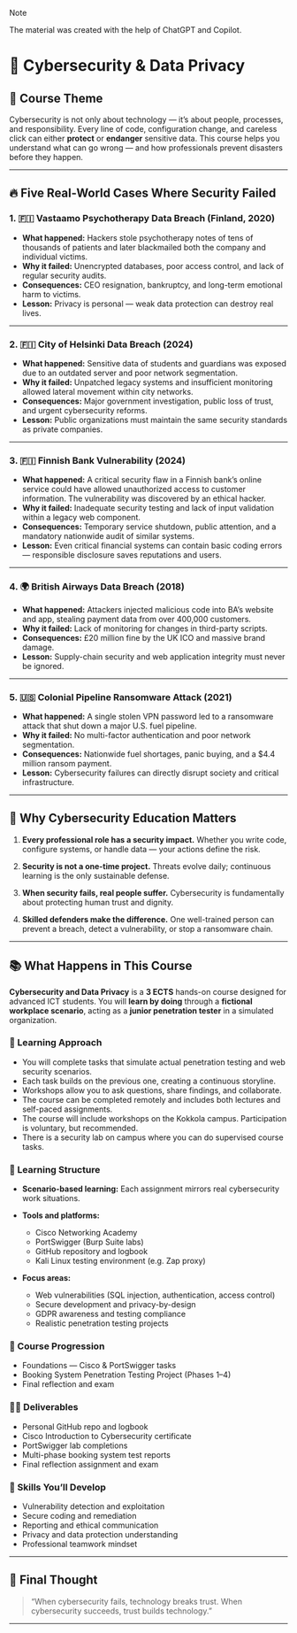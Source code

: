 > [!NOTE]
> The material was created with the help of ChatGPT and Copilot.

# 🚀 **Cybersecurity & Data Privacy**

## 🎯 Course Theme

Cybersecurity is not only about technology — it’s about people, processes, and responsibility. Every line of code, configuration change, and careless click can either **protect** or **endanger** sensitive data. This course helps you understand what can go wrong — and how professionals prevent disasters before they happen.

---

## 🔥 Five Real-World Cases Where Security Failed

### 1. 🇫🇮 **Vastaamo Psychotherapy Data Breach (Finland, 2020)**

* **What happened:**
  Hackers stole psychotherapy notes of tens of thousands of patients and later blackmailed both the company and individual victims.
* **Why it failed:**
  Unencrypted databases, poor access control, and lack of regular security audits.
* **Consequences:**
  CEO resignation, bankruptcy, and long-term emotional harm to victims.
* **Lesson:**
  Privacy is personal — weak data protection can destroy real lives.

---

### 2. 🇫🇮 **City of Helsinki Data Breach (2024)**

* **What happened:**
  Sensitive data of students and guardians was exposed due to an outdated server and poor network segmentation.
* **Why it failed:**
  Unpatched legacy systems and insufficient monitoring allowed lateral movement within city networks.
* **Consequences:**
  Major government investigation, public loss of trust, and urgent cybersecurity reforms.
* **Lesson:**
  Public organizations must maintain the same security standards as private companies.

---

### 3. 🇫🇮 **Finnish Bank Vulnerability (2024)**

* **What happened:**
  A critical security flaw in a Finnish bank’s online service could have allowed unauthorized access to customer information. The vulnerability was discovered by an ethical hacker.
* **Why it failed:**
  Inadequate security testing and lack of input validation within a legacy web component.
* **Consequences:**
  Temporary service shutdown, public attention, and a mandatory nationwide audit of similar systems.
* **Lesson:**
  Even critical financial systems can contain basic coding errors — responsible disclosure saves reputations and users.

---

### 4. 🌍 **British Airways Data Breach (2018)**

* **What happened:**
  Attackers injected malicious code into BA’s website and app, stealing payment data from over 400,000 customers.
* **Why it failed:**
  Lack of monitoring for changes in third-party scripts.
* **Consequences:**
  £20 million fine by the UK ICO and massive brand damage.
* **Lesson:**
  Supply-chain security and web application integrity must never be ignored.

---

### 5. 🇺🇸 **Colonial Pipeline Ransomware Attack (2021)**

* **What happened:**
  A single stolen VPN password led to a ransomware attack that shut down a major U.S. fuel pipeline.
* **Why it failed:**
  No multi-factor authentication and poor network segmentation.
* **Consequences:**
  Nationwide fuel shortages, panic buying, and a $4.4 million ransom payment.
* **Lesson:**
  Cybersecurity failures can directly disrupt society and critical infrastructure.

---

## 🧠 Why Cybersecurity Education Matters

1. **Every professional role has a security impact.**
   Whether you write code, configure systems, or handle data — your actions define the risk.

2. **Security is not a one-time project.**
   Threats evolve daily; continuous learning is the only sustainable defense.

3. **When security fails, real people suffer.**
   Cybersecurity is fundamentally about protecting human trust and dignity.

4. **Skilled defenders make the difference.**
   One well-trained person can prevent a breach, detect a vulnerability, or stop a ransomware chain.

---

## 📚 What Happens in This Course

**Cybersecurity and Data Privacy** is a **3 ECTS** hands-on course designed for advanced ICT students.
You will **learn by doing** through a **fictional workplace scenario**, acting as a **junior penetration tester** in a simulated organization.

### 🧩 Learning Approach

* You will complete tasks that simulate actual penetration testing and web security scenarios.
* Each task builds on the previous one, creating a continuous storyline.
* Workshops allow you to ask questions, share findings, and collaborate.
* The course can be completed remotely and includes both lectures and self-paced assignments.
* The course will include workshops on the Kokkola campus. Participation is voluntary, but recommended.
* There is a security lab on campus where you can do supervised course tasks.

### 🧰 Learning Structure

* **Scenario-based learning:** Each assignment mirrors real cybersecurity work situations.
* **Tools and platforms:**

  * Cisco Networking Academy
  * PortSwigger (Burp Suite labs)
  * GitHub repository and logbook
  * Kali Linux testing environment (e.g. Zap proxy)
* **Focus areas:**

  * Web vulnerabilities (SQL injection, authentication, access control)
  * Secure development and privacy-by-design
  * GDPR awareness and testing compliance
  * Realistic penetration testing projects

### 🧭 Course Progression

* Foundations — Cisco & PortSwigger tasks
* Booking System Penetration Testing Project (Phases 1–4)
* Final reflection and exam

### 🧑‍💻 Deliverables

* Personal GitHub repo and logbook
* Cisco Introduction to Cybersecurity certificate
* PortSwigger lab completions
* Multi-phase booking system test reports
* Final reflection assignment and exam

### 🧠 Skills You’ll Develop

* Vulnerability detection and exploitation
* Secure coding and remediation
* Reporting and ethical communication
* Privacy and data protection understanding
* Professional teamwork mindset

---

## 💬 Final Thought

> “When cybersecurity fails, technology breaks trust.
> When cybersecurity succeeds, trust builds technology.”

---